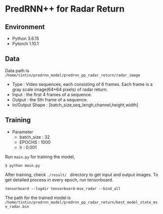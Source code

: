 # PredRNN++ for Radar Return
## Environment
- Python 3.6.15
- Pytorch 1.10.1

## Data
Data path is  ```/home/tintin/predrnn_model/predrnn_pp_radar_return/radar_image```
 - Type : Video sequences, each consisting of 6 frames. Each frame is a gray scale image(64*64 pixels) of radar return.
 - Input :  the first 4 frames of a sequence.
 - Output :  the 5th frame of a sequence.  
 - In/Output Shape : [batch_size,seq_lengh,channel,height,width]
 
## Training
 * Parameter
    * batch_size  : 32
    * EPOCHS : 1000
    * lr : 0.001 

Run   ```main.py``` for training the model,
 ```
 $ python main.py
 ```
After training, check  ```./result/ ``` directory to get input and output images.
To get detailed process in every epoch, run tensorboard.
 ```
 tensorboard --logdir tensorboard-mse_radar --bind_all
 ```
 
 The path for the trained model is ```/home/tintin/predrnn_model/predrnn_pp_radar_return/best_model_state_mse_radar.bin ```
